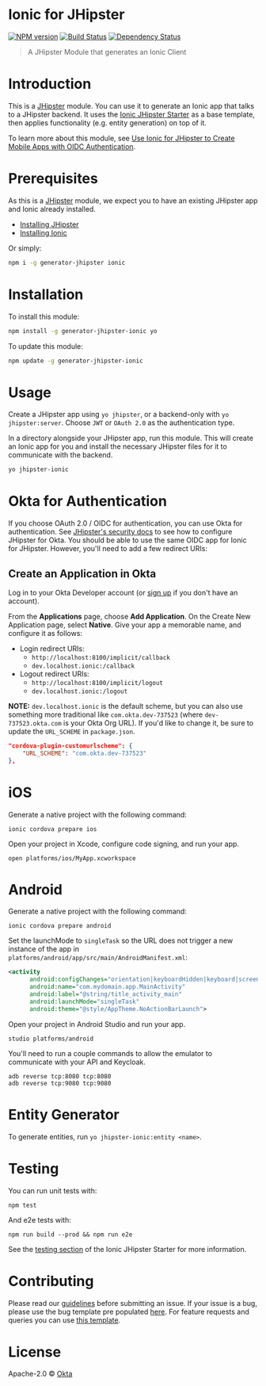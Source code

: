 # Ionic for JHipster
[![NPM version][npm-image]][npm-url] [![Build Status][travis-image]][travis-url] [![Dependency Status][daviddm-image]][daviddm-url]
> A JHipster Module that generates an Ionic Client

# Introduction

This is a [JHipster](http://www.jhipster.tech/) module. You can use it to generate an Ionic app that talks to a JHipster backend. It uses the [Ionic JHipster Starter](https://github.com/oktadeveloper/ionic-jhipster-starter) as a base template, then applies functionality (e.g. entity generation) on top of it. 

To learn more about this module, see [Use Ionic for JHipster to Create Mobile Apps with OIDC Authentication](https://developer.okta.com/blog/2018/01/30/jhipster-ionic-with-oidc-authentication).

# Prerequisites

As this is a [JHipster](http://www.jhipster.tech/) module, we expect you to have an existing JHipster app and Ionic already installed.

- [Installing JHipster](https://www.jhipster.tech/installation.html)
- [Installing Ionic](https://ionicframework.com/docs/intro/installation/)

Or simply:

```bash
npm i -g generator-jhipster ionic
```

# Installation

To install this module:

```bash
npm install -g generator-jhipster-ionic yo
```

To update this module:

```bash
npm update -g generator-jhipster-ionic
```

# Usage

Create a JHipster app using `yo jhipster`, or a backend-only with `yo jhipster:server`. Choose `JWT` or `OAuth 2.0` as the authentication type. 

In a directory alongside your JHipster app, run this module. This will create an Ionic app for you and install the necessary JHipster files for it to communicate with the backend.

```bash
yo jhipster-ionic
```

# Okta for Authentication

If you choose OAuth 2.0 / OIDC for authentication, you can use Okta for authentication. See [JHipster's security docs](https://www.jhipster.tech/security/#-oauth2-and-openid-connect) to see how to configure JHipster for Okta. You should be able to use the same OIDC app for Ionic for JHipster. However, you'll need to add a few redirect URIs:

## Create an Application in Okta

Log in to your Okta Developer account (or [sign up](https://developer.okta.com/signup/) if you don't have an account).

From the **Applications** page, choose **Add Application**. On the Create New Application page, select **Native**. Give your app a memorable name, and configure it as follows:
 
* Login redirect URIs: 
  * `http://localhost:8100/implicit/callback`
  * `dev.localhost.ionic:/callback`
* Logout redirect URIs:
  * `http://localhost:8100/implicit/logout`
  * `dev.localhost.ionic:/logout`
  
**NOTE:** `dev.localhost.ionic` is the default scheme, but you can also use something more traditional like `com.okta.dev-737523` (where `dev-737523.okta.com` is your Okta Org URL). If you'd like to change it, be sure to update the `URL_SCHEME` in `package.json`.

```json
"cordova-plugin-customurlscheme": {
    "URL_SCHEME": "com.okta.dev-737523"
},
```

# iOS 

Generate a native project with the following command:

```
ionic cordova prepare ios
```

Open your project in Xcode, configure code signing, and run your app.

```
open platforms/ios/MyApp.xcworkspace
```

# Android

Generate a native project with the following command:

```
ionic cordova prepare android
```

Set the launchMode to `singleTask` so the URL does not trigger a new instance of the app in `platforms/android/app/src/main/AndroidManifest.xml`:

```xml
<activity
      android:configChanges="orientation|keyboardHidden|keyboard|screenSize|locale"
      android:name="com.mydomain.app.MainActivity"
      android:label="@string/title_activity_main"
      android:launchMode="singleTask"
      android:theme="@style/AppTheme.NoActionBarLaunch">
```

Open your project in Android Studio and run your app.

```
studio platforms/android
```

You'll need to run a couple commands to allow the emulator to communicate with your API and Keycloak.

```
adb reverse tcp:8080 tcp:8080
adb reverse tcp:9080 tcp:9080
```

# Entity Generator

To generate entities, run `yo jhipster-ionic:entity <name>`.

# Testing

You can run unit tests with:

```
npm test
```

And e2e tests with:

```
npm run build --prod && npm run e2e
```

See the [testing section](https://github.com/oktadeveloper/ionic-jhipster-starter#testing) of the Ionic JHipster Starter for more information.

# Contributing

Please read our [guidelines](/CONTRIBUTING.md#submitting-an-issue) before submitting an issue. If your issue is a bug, please use the bug template pre populated [here](https://github.com/jhipster/generator-jhipster-ionic/issues/new). For feature requests and queries you can use [this template][feature-template].

# License

Apache-2.0 © [Okta](https://developer.okta.com)

[npm-image]: https://img.shields.io/npm/v/generator-jhipster-ionic.svg
[npm-url]: https://npmjs.org/package/generator-jhipster-ionic
[travis-image]: https://travis-ci.org/oktadeveloper/generator-jhipster-ionic.svg?branch=master
[travis-url]: https://travis-ci.org/oktadeveloper/generator-jhipster-ionic
[daviddm-image]: https://david-dm.org/oktadeveloper/generator-jhipster-ionic.svg?theme=shields.io
[daviddm-url]: https://david-dm.org/oktadeveloper/generator-jhipster-ionic
[feature-template]: https://github.com/oktadeveloper/generator-jhipster-ionic/issues/new?body=*%20**Overview%20of%20the%20request**%0A%0A%3C!--%20what%20is%20the%20query%20or%20request%20--%3E%0A%0A*%20**Motivation%20for%20or%20Use%20Case**%20%0A%0A%3C!--%20explain%20why%20this%20is%20a%20required%20for%20you%20--%3E%0A%0A%0A*%20**Browsers%20and%20Operating%20System**%20%0A%0A%3C!--%20is%20this%20a%20problem%20with%20all%20browsers%20or%20only%20IE8%3F%20--%3E%0A%0A%0A*%20**Related%20issues**%20%0A%0A%3C!--%20has%20a%20similar%20issue%20been%20reported%20before%3F%20--%3E%0A%0A*%20**Suggest%20a%20Fix**%20%0A%0A%3C!--%20if%20you%20can%27t%20fix%20this%20yourself%2C%20perhaps%20you%20can%20point%20to%20what%20might%20be%0A%20%20causing%20the%20problem%20(line%20of%20code%20or%20commit)%20--%3E
